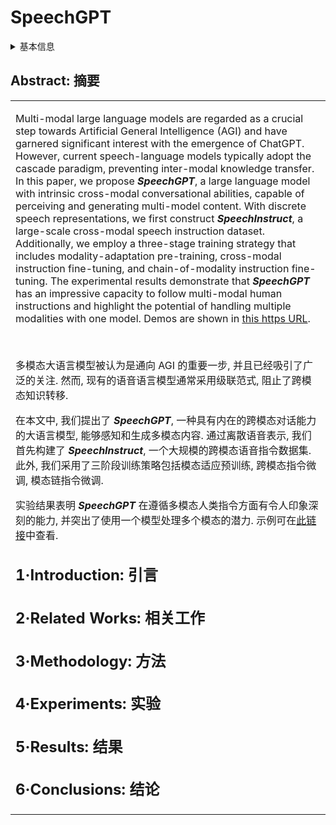 # SpeechGPT

<details>
<summary>基本信息</summary>

- 标题: "SpeechGPT: Empowering Large Language Models with Intrinsic Cross-Modal Conversational Abilities"
- 作者:
  - 01 Dong Zhang
  - 02 Shimin Li
  - 03 Xin Zhang
  - 04 Jun Zhan
  - 05 Pengyu Wang
  - 06 Yaqian Zhou
  - 07 Xipeng Qiu (邱锡鹏)
- 链接:
  - [ArXiv](https://arxiv.org/abs/2305.11000)
  - [Publication](https://doi.org/10.18653/v1/2023.findings-emnlp.1055)
  - [Github](https://github.com/0nutation/SpeechGPT)
  - [Demo](https://0nutation.github.io/SpeechGPT.github.io/)
- 文件:
  - [ArXiv](_PDF/2305.11000v2__SpeechGPT__Empowering_Large_Language_Models_with_Intrinsic_Cross-Modal_Conversational_Abilities.pdf)
  - [Publication](_PDF/2305.11000p0__SpeechGPT__EMNLP2023.pdf)

</details>

## Abstract: 摘要

<table><tr><td width="50%">

Multi-modal large language models are regarded as a crucial step towards Artificial General Intelligence (AGI) and have garnered significant interest with the emergence of ChatGPT.
However, current speech-language models typically adopt the cascade paradigm, preventing inter-modal knowledge transfer.
In this paper, we propose ***SpeechGPT***, a large language model with intrinsic cross-modal conversational abilities, capable of perceiving and generating multi-model content.
With discrete speech representations, we first construct ***SpeechInstruct***, a large-scale cross-modal speech instruction dataset.
Additionally, we employ a three-stage training strategy that includes modality-adaptation pre-training, cross-modal instruction fine-tuning, and chain-of-modality instruction fine-tuning.
The experimental results demonstrate that ***SpeechGPT*** has an impressive capacity to follow multi-modal human instructions and highlight the potential of handling multiple modalities with one model.
Demos are shown in [this https URL](https://0nutation.github.io/SpeechGPT.github.io/).

</details>
<br>

多模态大语言模型被认为是通向 AGI 的重要一步, 并且已经吸引了广泛的关注.
然而, 现有的语音语言模型通常采用级联范式, 阻止了跨模态知识转移.

在本文中, 我们提出了 ***SpeechGPT***, 一种具有内在的跨模态对话能力的大语言模型, 能够感知和生成多模态内容.
通过离散语音表示, 我们首先构建了 ***SpeechInstruct***, 一个大规模的跨模态语音指令数据集.
此外, 我们采用了三阶段训练策略包括模态适应预训练, 跨模态指令微调, 模态链指令微调.

实验结果表明 ***SpeechGPT*** 在遵循多模态人类指令方面有令人印象深刻的能力, 并突出了使用一个模型处理多个模态的潜力.
示例可在[此链接](https://0nutation.github.io/SpeechGPT.github.io/)中查看.

## 1·Introduction: 引言

## 2·Related Works: 相关工作

## 3·Methodology: 方法

## 4·Experiments: 实验

## 5·Results: 结果

## 6·Conclusions: 结论